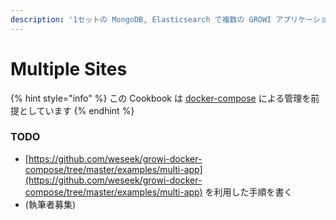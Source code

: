 ```yaml
---
description: '1セットの MongoDB, Elasticsearch で複数の GROWI アプリケーションを運用する方法を紹介します'
---
```


# Multiple Sites

{% hint style="info" %}
この Cookbook は [docker-compose](../getting-started/docker-compose.md) による管理を前提としています
{% endhint %}

### TODO

* [https://github.com/weseek/growi-docker-compose/tree/master/examples/multi-app](https://github.com/weseek/growi-docker-compose/tree/master/examples/multi-app) を利用した手順を書く
* \(執筆者募集\)


